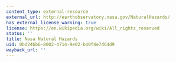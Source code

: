 ```yaml
---
content_type: external-resource
external_url: http://earthobservatory.nasa.gov/NaturalHazards/
has_external_license_warning: true
license: https://en.wikipedia.org/wiki/All_rights_reserved
status: ''
title: Nasa Natural Hazards
uid: 0bd24bb6-8002-4714-9e02-b40f4e7d64d9
wayback_url: ''
---
```

